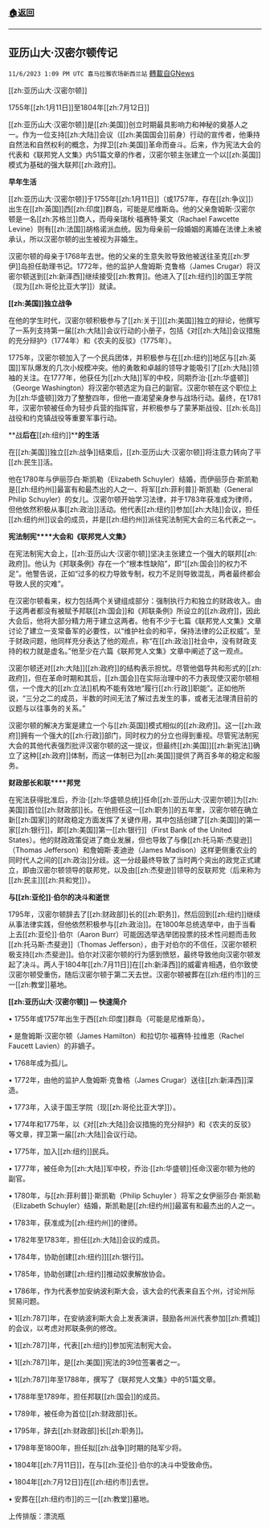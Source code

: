 ###  [:house:返回](README.md)
---


## 亚历山大·汉密尔顿传记
`11/6/2023 1:09 PM UTC 喜马拉雅农场新西兰站` [轉載自GNews](https://gnews.org/articles/1929973)

[[zh:亚历山大·汉密尔顿]]

1755年[[zh:1月11日]]至1804年[[zh:7月12日]]

[[zh:亚历山大·汉密尔顿]]是[[zh:美国]]创立时期最具影响力和神秘的奠基人之一。作为一位支持[[zh:大陆]]会议（[[zh:美国国会]]前身）行动的宣传者，他秉持自然法和自然权利的概念，为捍卫[[zh:美国]]革命而奋斗。后来，作为宪法大会的代表和《联邦党人文集》内51篇文章的作者，汉密尔顿主张建立一个以[[zh:英国]]模式为基础的强大联邦[[zh:政府]]。

**早年生活**

[[zh:亚历山大·汉密尔顿]]于1755年[[zh:1月11日]]（或1757年，存在[[zh:争议]]）出生在[[zh:英国]]西[[zh:印度]]群岛，可能是尼维斯岛。他的父亲詹姆斯·汉密尔顿是一名[[zh:苏格兰]]商人，而母亲瑞秋·福赛特·莱文（Rachael Fawcette Levine）则有[[zh:法国]]胡格诺派血统。因为母亲前一段婚姻的离婚在法律上未被承认，所以汉密尔顿的出生被视为非婚生。

汉密尔顿的母亲于1768年去世。他的父亲的生意失败导致他被送往圣克[[zh:罗伊]]岛担任助理书记。1772年，他的监护人詹姆斯·克鲁格（James Crugar）将汉密尔顿送到[[zh:新泽西]]继续接受[[zh:教育]]。他进入了[[zh:纽约]]的国王学院（现为[[zh:哥伦比亚大学]]）就读。

**[[zh:美国]]独立****战****争**

在他的学生时代，汉密尔顿积极参与了[[zh:关于]][[zh:美国]]独立的辩论，他撰写了一系列支持第一届[[zh:大陆]]会议行动的小册子，包括《对[[zh:大陆]]会议措施的充分辩护》（1774年）和《农夫的反驳》（1775年）。

1775年，汉密尔顿加入了一个民兵团体，并积极参与在[[zh:纽约]]地区与[[zh:英国]]军队爆发的几次小规模冲突。他的勇敢和卓越的领导才能吸引了[[zh:大陆]]领袖的关注。在1777年，他获任为[[zh:大陆]]军的中校，同期乔治·[[zh:华盛顿]]（George Washington）将汉密尔顿选定为自己的副官。汉密尔顿在这个职位上为[[zh:华盛顿]]效力了整整四年，但他一直渴望亲身参与战场行动。最终，在1781年，汉密尔顿被任命为轻步兵营的指挥官，并积极参与了蒙茅斯战役、[[zh:长岛]]战役和约克镇战役等重要军事行动。

**战****后在****[[zh:纽约]]****的生活**

在[[zh:美国]]独立[[zh:战争]]结束后，[[zh:亚历山大·汉密尔顿]]将注意力转向了平[[zh:民生]]活。

他在1780年与伊丽莎白·斯凯勒（Elizabeth Schuyler）结婚，而伊丽莎白·斯凯勒是[[zh:纽约州]]最富有和最杰出的人之一、将军[[zh:菲利普]]·斯凯勒（General Philip Schuyler）的女儿。汉密尔顿开始学习法律，并于1783年获准成为律师，但他依然积极从事[[zh:政治]]活动。他代表[[zh:纽约]]参加[[zh:大陆]]会议，担任[[zh:纽约州]]议会的成员，并是[[zh:纽约州]]派往宪法制宪大会的三名代表之一。

**宪****法制****宪****大会和《****联****邦党人文集》**

在宪法制宪大会上，[[zh:亚历山大·汉密尔顿]]坚决主张建立一个强大的联邦[[zh:政府]]。他认为《邦联条例》存在一个“根本性缺陷”，即“[[zh:国会]]的权力不足”。他警告说，正如“过多的权力导致专制，权力不足则导致混乱，两者最终都会导致人民的灾难”。

在汉密尔顿看来，权力包括两个关键组成部分：强制执行力和独立的财政收入。由于这两者都没有被赋予邦联[[zh:国会]]和《邦联条例》所设立的[[zh:政府]]，因此大会后，他将大部分精力用于建立这两者。他有不少于七篇《联邦党人文集》文章讨论了建立一支常备军的必要性，以“维护社会的和平，保持法律的公正权威”。至于财政问题，他同样充分表达了他的观点，称“在[[zh:政治]]社会中，没有财政支持的权力就是虚名。”他至少在六篇《联邦党人文集》文章中阐述了这一观点。

汉密尔顿还对[[zh:大陆]][[zh:政府]]的结构表示担忧。尽管他倡导共和形式的[[zh:政府]]，但在革命时期和其后，[[zh:国会]]在实际治理中的不力表现使汉密尔顿相信，一个庞大的[[zh:立法]]机构不能有效地“履行[[zh:行政]]职能”。正如他所说，“三分之二的成员，半数的时间无法了解过去发生的事，或者无法理清目前的议题与以往事务的关系。”

汉密尔顿的解决方案是建立一个与[[zh:英国]]模式相似的[[zh:政府]]。这一[[zh:政府]]拥有一个强大的[[zh:行政]]部门，同时权力的分立也得到重视。尽管宪法制宪大会的其他代表强烈批评汉密尔顿的这一提议，但最终[[zh:美国]][[zh:新宪法]]确立了这种[[zh:政府]]体制，而这一体制已为[[zh:美国]]提供了两百多年的稳定和服务。

**财****政部****长****和****联****邦党**

在宪法获得批准后，乔治·[[zh:华盛顿总统]]任命[[zh:亚历山大·汉密尔顿]]为[[zh:美国]]首位[[zh:财政部]]长。在他担任这一[[zh:职务]]的五年里，汉密尔顿在确立新[[zh:国家]]的财政稳定方面发挥了关键作用，其中包括创建了[[zh:美国]]的第一家[[zh:银行]]，即[[zh:美国]]第一[[zh:银行]]（First Bank of the United States）。他的财政政策促进了商业发展，但也导致了与像[[zh:托马斯·杰斐逊]]（Thomas Jefferson）和詹姆斯·麦迪逊（James Madison）这样更侧重农业的同时代人之间的[[zh:政治]]分歧。这一分歧最终导致了当时两个突出的政党正式建立，即由汉密尔顿领导的联邦党，以及由[[zh:杰斐逊]]领导的反联邦党（后来称为[[zh:民主]][[zh:共和党]]）。

**与[[zh:亚伦]]·伯尔的决斗和逝世**

1795年，汉密尔顿辞去了[[zh:财政部]]长的[[zh:职务]]，然后回到[[zh:纽约]]继续从事法律实践，但他依然积极参与[[zh:政治]]。在1800年总统选举中，由于当看上去[[zh:亚伦]]·伯尔（Aaron Burr）可能因选举选举团投票的技术性问题而击败[[zh:托马斯·杰斐逊]]（Thomas Jefferson），由于对伯尔的不信任，汉密尔顿积极支持[[zh:杰斐逊]]。伯尔对汉密尔顿的行为感到愤怒，最终导致他向汉密尔顿发起了决斗。两人于1804年[[zh:7月11日]]在[[zh:新泽西]]的威霍肯相遇，伯尔致使汉密尔顿受重伤，随后汉密尔顿于第二天去世。汉密尔顿被葬在[[zh:纽约市]]的三一[[zh:教堂]]墓地。

**[[zh:亚历山大·汉密尔顿]] — 快速简介**

•          1755年或1757年出生于西[[zh:印度]]群岛（可能是尼维斯岛）。

•          是詹姆斯·汉密尔顿（James Hamilton）和拉切尔·福赛特·拉维恩（Rachel Faucett Lavien）的非嫡子。

•          1768年成为孤儿。

•          1772年，由他的监护人詹姆斯·克鲁格（James Crugar）送往[[zh:新泽西]]深造。

•          1773年，入读于国王学院（现[[zh:哥伦比亚大学]]）。

•          1774年和1775年，以《对[[zh:大陆]]会议措施的充分辩护》和《农夫的反驳》等文章，捍卫第一届[[zh:大陆]]会议行动。

•          1775年，加入[[zh:纽约]]民兵。

•          1777年，被任命为[[zh:大陆]]军中校，乔治·[[zh:华盛顿]]任命汉密尔顿为他的副官。

•          1780年，与[[zh:菲利普]]·斯凯勒（Philip Schuyler ）将军之女伊丽莎白·斯凯勒（Elizabeth Schuyler）结婚，斯凯勒是[[zh:纽约州]]最富有和最杰出的人之一。

•          1783年，获准成为[[zh:纽约州]]的律师。

•          1782年至1783年，担任[[zh:大陆]]会议的成员。

•          1784年，协助创建[[zh:纽约]][[zh:银行]]。

•          1785年，协助创建[[zh:纽约]]推动奴隶解放协会。

•          1786年，作为代表参加安纳波利斯大会，该大会的代表来自五个州，讨论州际贸易问题。

•          1[[zh:787]]年，在安纳波利斯大会上发表演讲，鼓励各州派代表参加[[zh:费城]]的会议，以考虑对邦联条例的修改。

•          1[[zh:787]]年，代表[[zh:纽约]]参加宪法制宪大会。

•          1[[zh:787]]年，是[[zh:美国]]宪法的39位签署者之一。

•          1[[zh:787]]年至1788年，撰写了《联邦党人文集》中的51篇文章。

•          1788年至1789年，担任邦联[[zh:国会]]的成员。

•          1789年，被任命为首位[[zh:财政部]]长。

•          1795年，辞去[[zh:财政部]]长[[zh:职务]]。

•          1798年至1800年，担任拟[[zh:战争]]时期的陆军少将。

•          1804年[[zh:7月11日]]，在与[[zh:亚伦]]·伯尔的决斗中受致命伤。

•          1804年[[zh:7月12日]]在[[zh:纽约市]]去世。

•    安葬在[[zh:纽约市]]的三一[[zh:教堂]]墓地。

上传排版：漂流瓶
